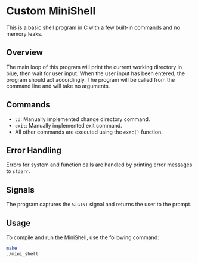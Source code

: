 # Custom MiniShell

This is a basic shell program in C with a few built-in commands and no memory leaks.

## Overview

The main loop of this program will print the current working directory in blue, then wait for user input. When the user input has been entered, the program should act accordingly. The program will be called from the command line and will take no arguments.

## Commands

- `cd`: Manually implemented change directory command.
- `exit`: Manually implemented exit command.
- All other commands are executed using the `exec()` function.

## Error Handling

Errors for system and function calls are handled by printing error messages to `stderr`.

## Signals

The program captures the `SIGINT` signal and returns the user to the prompt.

## Usage

To compile and run the MiniShell, use the following command:

```bash
make
./mini_shell

